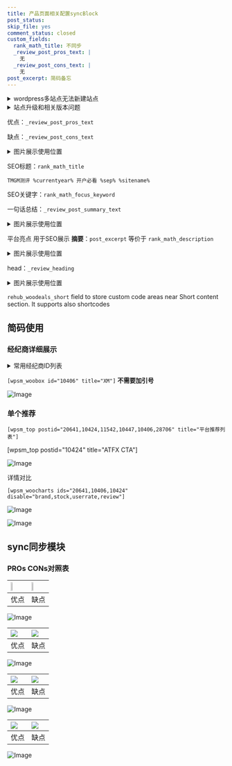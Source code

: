 ```yaml
---
title: 产品页面相关配置syncBlock
post_status: 
skip_file: yes
comment_status: closed
custom_fields:
  rank_math_title: 不同步
  _review_post_pros_text: |
    无
  _review_post_cons_text: |
    无
post_excerpt: 简码备忘
---
```

<details><summary>wordpress多站点无法新建站点</summary>

<li>和报错需要清理cookies一样的原因</li>
<li>wp-config.php里面<code>define( 'SUBDOMAIN_INSTALL', false );//子域名安装</code></li>
<li>新建子站点是用<code>define( 'SUBDOMAIN_INSTALL', true);//子域名安装</code> 完成以后，改成<code>false</code></li>
</details>

<details><summary>站点升级和相关版本问题</summary>

<p>wordpress：5.9.9
woocommerce：7.5.1
出现问题的地方：主题选项里面>><strong>Product layout >>compact style</strong></p>
<p>如何出现没有用过的字段 导致无法保存。先导出配置 然后进行修改，后面再次恢复即可。</p>
<p>出现部分字段无法显示时，需要返回默认布局后，对产品进行保存就好了。</p>
<p></p>
</details>

优点：`_review_post_pros_text`

缺点：`_review_post_cons_text`

<details><summary>图片展示使用位置</summary>

<img src="https://prod-files-secure.s3.us-west-2.amazonaws.com/39ed1227-6d7d-4570-be36-9ccd4a2c4241/f51d3d83-55d4-4bdf-9604-f37ec77ab556/Untitled.png?X-Amz-Algorithm=AWS4-HMAC-SHA256&X-Amz-Content-Sha256=UNSIGNED-PAYLOAD&X-Amz-Credential=ASIAZI2LB466UXH7LPMF%2F20250130%2Fus-west-2%2Fs3%2Faws4_request&X-Amz-Date=20250130T105520Z&X-Amz-Expires=3600&X-Amz-Security-Token=IQoJb3JpZ2luX2VjEJv%2F%2F%2F%2F%2F%2F%2F%2F%2F%2FwEaCXVzLXdlc3QtMiJGMEQCIHq%2FOBZz9oXu5CHQJfBFvvJi1K7%2BpLN8PSFuvIg6yIGaAiBXS4vx%2F86%2FXQb%2F1WlCuIQK94hUBGXzl8ShWvmStMcd0yqIBAik%2F%2F%2F%2F%2F%2F%2F%2F%2F%2F8BEAAaDDYzNzQyMzE4MzgwNSIMycll6sQnMAUaPDuCKtwD43N48PTOTRSnr8RoEp%2BURNuPkm40g%2BfVuGMEZn9D3zPZLyfZLxBmLRvpHo4umswR2Ghxl5oaTu4QLKUor4d99ecj5Kk6xz9Y7Esm68Juxfrgh6buq0JCSbEwAm7akQ27JzqmercQGyDSmgbl0QZnhzi4%2BoDLrfLkncioPFGIB1Jk2W30q5PtW%2FSzOmmxHSg8xXhWrSlkeOQJczhuBF%2FbGq%2BgTygaRP4c2RyjwrtaCatf3t3zSOb3D4uBY1E3QaQfThCQOfJHk14KAvuRI7OEeDLygMjt2R6HQRzJ1PByv%2FZTOFSR5CldwTHWK1Tb%2BJXvVRFqGhPDuEUpBhdPMi%2Be8nrxVie1tWa52q6VonouQFt%2FeO7f5d48Mrtwza5uVtF1ypy1iaDpCHtyKfF94tUCWiYwn6bnFxgHq2pcwEm8oNoTj4lKFzTCfVt92h5ijCqKZX0Du1oA5i5P95jFY4HshxMMLXgQcIjr%2FVTrYB1WYdsE9JaPJvXCNiZfW5xAZIBm7bDa2dg9OLd4CjbhKp6BkejyBSXg0oe44IetEgJYfSahewSHLyJipauzmagi3SY3aa8axd8VA%2FZomrNLo9TcvARlClq1610l8b5CRnysApqKQOV2DS0l0aJKwqow4ajtvAY6pgHDfNhAJWsoqZsJxwNkvPgXNtOTESpxVS9rA8KWqM5LBmvwjex%2FmJuPp02QorGhfftgB6HQa2H6GtfrufxPznIsWlFv4L4U0Ln41xVFUd%2BUSdMCkCNqwCV7FdS3nMLnhdAHYYDyvhbs2p9LzM6oVI5ea0SHIIfX12VB7pPthI%2BlzVBSAy9j3BIPeQX%2BtXbxsZtIUlORwHxG%2FWrSiqDJzuvRWrm2H4Cg&X-Amz-Signature=a0b3f830b1e095c5186e6a464a0719eada467dc7521731ddd53873d9da68dfeb&X-Amz-SignedHeaders=host&x-id=GetObject" alt="Image">
</details>

SEO标题：`rank_math_title`

`TMGM测评 %currentyear% 开户必看 %sep% %sitename%`

SEO关键字：`rank_math_focus_keyword`

一句话总结：`_review_post_summary_text`

<details><summary>图片展示使用位置</summary>

<img src="https://prod-files-secure.s3.us-west-2.amazonaws.com/39ed1227-6d7d-4570-be36-9ccd4a2c4241/4b96a922-296c-4f4e-8630-d1c870cbce01/Untitled.png?X-Amz-Algorithm=AWS4-HMAC-SHA256&X-Amz-Content-Sha256=UNSIGNED-PAYLOAD&X-Amz-Credential=ASIAZI2LB466QREVZA72%2F20250130%2Fus-west-2%2Fs3%2Faws4_request&X-Amz-Date=20250130T105520Z&X-Amz-Expires=3600&X-Amz-Security-Token=IQoJb3JpZ2luX2VjEJv%2F%2F%2F%2F%2F%2F%2F%2F%2F%2FwEaCXVzLXdlc3QtMiJIMEYCIQCGuKgvj8tZTqspysqwKhgLXVJS3Iw9MBwtyyGXJV%2F3mwIhALbM2jUoo92FLUU5Xogm%2BIgtL%2Bmg87XGYHHIZrCWmdFDKogECKT%2F%2F%2F%2F%2F%2F%2F%2F%2F%2FwEQABoMNjM3NDIzMTgzODA1IgzRsXUwDBH7Oc7jtpoq3APORrnEUZR3Qd8Iv34INwjkKnSeeb1gNhpWZ9Q6xCPkMuBrbTZ2y450ZvcvUXAnUVrOlNZCDMp4GhGuab4NavfKn%2FBSlp1mKTQQRSSkVYKOrGOZAxV5ux%2Fei8j4V6%2Bjpucaia0RXocLPQRqZUs8nifKrIjKNzXPKS31rBkBZ72Fl9tTIAHK8a8qRFN028eIN7KxLcoUvsOpaXb%2Fvyu6jMPj56hMbKzshUXK5fno5X1tW7Ja9fkzwaQQ7ti5WVYpn7dHyWNz7B3JmmJUAwoHYmRz4jk8L9CnfgaySAFAICYy2LJES6BJq7sSBGB1fTBlq9UU7Y5%2BcWuf8dZ50ZgAMRu5vxvqjQhV4D1y%2FtkYnU8vS7efpfEge%2FuLpR7iqq9T6k0IdQWuXIoDjvtR9AFeTTyLJFjGbAlgf9Y4C5OV%2BtsdF86kpYYdAatU2G6I98YmVMnwirWcr6zlsvbPukGNXAwQ%2BBxsnjyZNLa8wV98Lm1%2FdwEu8mxSn9T%2BF42ji8hdb6noIkGZbD%2Fhrr0vbPw7fGbUufdo6mrKipwPMKGY532R0eOU1VCeF2R%2BIMMCsPpoPbIscftKZKYktugzp%2FjeD8hUzONgyXhC38gWDkE%2BZN4%2B78Mv%2BTGnUHFp7VhDpzDEqO28BjqkAdeYnDa09eI6pipGyAq2lrJkQcOQLG9GW0E5wjDmjGbyreisKgdluVOTGn%2FWWiXK2eExZ%2BGuazN1Vu03Inbh3zeghnArm1fclE2PiXLv5BNd3BqAk%2FgbpnA%2B9okFhoda8RmNXHYvTmfVPhz8VlbW9D1rBc5N3mzccCfR6v6jISr77j3W9zu4N0vOrJ1FYJ%2FPK%2FaU8P%2FXIIgrdAZIGa4LGEyOVBg6&X-Amz-Signature=b44ea41c0f0c864b5f058d40b2e85b4e971cfc4855593c471ae4f6d0885989a0&X-Amz-SignedHeaders=host&x-id=GetObject" alt="Image">
</details>

平台亮点 用于SEO展示 **摘要**：`post_excerpt`  等价于 `rank_math_description`

<details><summary>图片展示使用位置</summary>

<img src="https://prod-files-secure.s3.us-west-2.amazonaws.com/39ed1227-6d7d-4570-be36-9ccd4a2c4241/1ee11f63-b60a-4dfe-a7a7-d58ff23b5d88/Untitled.png?X-Amz-Algorithm=AWS4-HMAC-SHA256&X-Amz-Content-Sha256=UNSIGNED-PAYLOAD&X-Amz-Credential=ASIAZI2LB466QU2G2XDF%2F20250130%2Fus-west-2%2Fs3%2Faws4_request&X-Amz-Date=20250130T105521Z&X-Amz-Expires=3600&X-Amz-Security-Token=IQoJb3JpZ2luX2VjEJv%2F%2F%2F%2F%2F%2F%2F%2F%2F%2FwEaCXVzLXdlc3QtMiJHMEUCIQD1QoB4%2BSgEUPQx%2FW8PJCgJkJu5Gs0TRKLjkmfpjIA78gIgUxxApldNv2cuPb5%2FJeKwvO0sppo9Y%2Bo2SKsZQkYmZLYqiAQIpP%2F%2F%2F%2F%2F%2F%2F%2F%2F%2FARAAGgw2Mzc0MjMxODM4MDUiDA0TxsYQrUfiLEiF0ircA6z45f%2FcP1bnTf2nd7Rx0YFx7qPFHKPEzOHceHLBNg4n%2BR5F0is8Wq1ko%2FkhgcACcaE%2BueOelU1PkbxBErjWd2X5R5RAS30%2F4wyW21AT6sjsDLupOQjnHjcjiCDShhQeqip054K4GqX%2FSHNhZV6iSIauJ%2B4MWQFWr6LQZAWlLnk%2FdnZZcNDk3QrNQbJq71j2SR2arQA7ynwm1xMhkibKuV%2F1RBZVqM15FYAv%2BpaOX5pBmWTh7UROPynsoecL1xA8QeN7zLG%2BzrUwXviK6Yx9qfrZoP3AGfM%2BpjXKbKUlmNFkxuP9Kg%2BP3UDxPXb%2BAlinSin%2FkaHipMiONieKCxa3yw6YqTqYzGexfnWTM%2Fx5j8CvScmDi9khnFxug%2BIlkBi0FfDpH21Dh8H3BWIx7gSsOxTCJG5MnDvqRdRLCg%2BVnrCrlmOKBPgu52apt26fqHeaTH3%2FPv4%2BxnHsd9%2FYFjTflymlhtjxmPK%2FIpO3GNvRg4wXxsi5V%2BvHIsjO84OcrmAjDDzjDtiQKwJ%2FiPDgJ1m8YBTzSIcnXPh5OZKFdhLSO7G6Xdlx4sF99Z9fgvI8OV8jKwo%2FxWA%2FNnchrW1CHTIs2AFGzd4%2FUQKDnu7YeBwhav97U1A2hE36J5Ep5oyqMNio7bwGOqUBuO7ISS2Pn7zYLKGwyMkZw03Y4HV5lB5k29J69gxvdmKoNsvMk%2FjImXQh4pIIslu6nNdXkPtbYNoM9g0pzQ5OIkEcKWnhDB58UnZxC5QsPiGVwnI62jqja4HHVpml2oHqQsnI7OGS41DA0V2zeMBcjdxQp3v%2B98bAjBDhbAFRCEPn9p5DXqBT2JrLi7FYC%2B6nAic847gmmJdIK5EXZHumvWnyRgyK&X-Amz-Signature=cdf70c06234803e42ccf18245322c21fd049404d88f8a22f68d0aa5619c60ee8&X-Amz-SignedHeaders=host&x-id=GetObject" alt="Image">
<img src="https://prod-files-secure.s3.us-west-2.amazonaws.com/39ed1227-6d7d-4570-be36-9ccd4a2c4241/ad4118b5-78d8-4fbe-801e-3b29b5d99c01/Untitled.png?X-Amz-Algorithm=AWS4-HMAC-SHA256&X-Amz-Content-Sha256=UNSIGNED-PAYLOAD&X-Amz-Credential=ASIAZI2LB466QU2G2XDF%2F20250130%2Fus-west-2%2Fs3%2Faws4_request&X-Amz-Date=20250130T105521Z&X-Amz-Expires=3600&X-Amz-Security-Token=IQoJb3JpZ2luX2VjEJv%2F%2F%2F%2F%2F%2F%2F%2F%2F%2FwEaCXVzLXdlc3QtMiJHMEUCIQD1QoB4%2BSgEUPQx%2FW8PJCgJkJu5Gs0TRKLjkmfpjIA78gIgUxxApldNv2cuPb5%2FJeKwvO0sppo9Y%2Bo2SKsZQkYmZLYqiAQIpP%2F%2F%2F%2F%2F%2F%2F%2F%2F%2FARAAGgw2Mzc0MjMxODM4MDUiDA0TxsYQrUfiLEiF0ircA6z45f%2FcP1bnTf2nd7Rx0YFx7qPFHKPEzOHceHLBNg4n%2BR5F0is8Wq1ko%2FkhgcACcaE%2BueOelU1PkbxBErjWd2X5R5RAS30%2F4wyW21AT6sjsDLupOQjnHjcjiCDShhQeqip054K4GqX%2FSHNhZV6iSIauJ%2B4MWQFWr6LQZAWlLnk%2FdnZZcNDk3QrNQbJq71j2SR2arQA7ynwm1xMhkibKuV%2F1RBZVqM15FYAv%2BpaOX5pBmWTh7UROPynsoecL1xA8QeN7zLG%2BzrUwXviK6Yx9qfrZoP3AGfM%2BpjXKbKUlmNFkxuP9Kg%2BP3UDxPXb%2BAlinSin%2FkaHipMiONieKCxa3yw6YqTqYzGexfnWTM%2Fx5j8CvScmDi9khnFxug%2BIlkBi0FfDpH21Dh8H3BWIx7gSsOxTCJG5MnDvqRdRLCg%2BVnrCrlmOKBPgu52apt26fqHeaTH3%2FPv4%2BxnHsd9%2FYFjTflymlhtjxmPK%2FIpO3GNvRg4wXxsi5V%2BvHIsjO84OcrmAjDDzjDtiQKwJ%2FiPDgJ1m8YBTzSIcnXPh5OZKFdhLSO7G6Xdlx4sF99Z9fgvI8OV8jKwo%2FxWA%2FNnchrW1CHTIs2AFGzd4%2FUQKDnu7YeBwhav97U1A2hE36J5Ep5oyqMNio7bwGOqUBuO7ISS2Pn7zYLKGwyMkZw03Y4HV5lB5k29J69gxvdmKoNsvMk%2FjImXQh4pIIslu6nNdXkPtbYNoM9g0pzQ5OIkEcKWnhDB58UnZxC5QsPiGVwnI62jqja4HHVpml2oHqQsnI7OGS41DA0V2zeMBcjdxQp3v%2B98bAjBDhbAFRCEPn9p5DXqBT2JrLi7FYC%2B6nAic847gmmJdIK5EXZHumvWnyRgyK&X-Amz-Signature=ce48c3ce02bbbe27ffe0fbd493035124252ac97e4d1b121ceafd08b43aa74327&X-Amz-SignedHeaders=host&x-id=GetObject" alt="Image">
<img src="https://prod-files-secure.s3.us-west-2.amazonaws.com/39ed1227-6d7d-4570-be36-9ccd4a2c4241/a38cf7c9-a79c-4b64-9e94-13589fe0758b/Untitled.png?X-Amz-Algorithm=AWS4-HMAC-SHA256&X-Amz-Content-Sha256=UNSIGNED-PAYLOAD&X-Amz-Credential=ASIAZI2LB466QU2G2XDF%2F20250130%2Fus-west-2%2Fs3%2Faws4_request&X-Amz-Date=20250130T105521Z&X-Amz-Expires=3600&X-Amz-Security-Token=IQoJb3JpZ2luX2VjEJv%2F%2F%2F%2F%2F%2F%2F%2F%2F%2FwEaCXVzLXdlc3QtMiJHMEUCIQD1QoB4%2BSgEUPQx%2FW8PJCgJkJu5Gs0TRKLjkmfpjIA78gIgUxxApldNv2cuPb5%2FJeKwvO0sppo9Y%2Bo2SKsZQkYmZLYqiAQIpP%2F%2F%2F%2F%2F%2F%2F%2F%2F%2FARAAGgw2Mzc0MjMxODM4MDUiDA0TxsYQrUfiLEiF0ircA6z45f%2FcP1bnTf2nd7Rx0YFx7qPFHKPEzOHceHLBNg4n%2BR5F0is8Wq1ko%2FkhgcACcaE%2BueOelU1PkbxBErjWd2X5R5RAS30%2F4wyW21AT6sjsDLupOQjnHjcjiCDShhQeqip054K4GqX%2FSHNhZV6iSIauJ%2B4MWQFWr6LQZAWlLnk%2FdnZZcNDk3QrNQbJq71j2SR2arQA7ynwm1xMhkibKuV%2F1RBZVqM15FYAv%2BpaOX5pBmWTh7UROPynsoecL1xA8QeN7zLG%2BzrUwXviK6Yx9qfrZoP3AGfM%2BpjXKbKUlmNFkxuP9Kg%2BP3UDxPXb%2BAlinSin%2FkaHipMiONieKCxa3yw6YqTqYzGexfnWTM%2Fx5j8CvScmDi9khnFxug%2BIlkBi0FfDpH21Dh8H3BWIx7gSsOxTCJG5MnDvqRdRLCg%2BVnrCrlmOKBPgu52apt26fqHeaTH3%2FPv4%2BxnHsd9%2FYFjTflymlhtjxmPK%2FIpO3GNvRg4wXxsi5V%2BvHIsjO84OcrmAjDDzjDtiQKwJ%2FiPDgJ1m8YBTzSIcnXPh5OZKFdhLSO7G6Xdlx4sF99Z9fgvI8OV8jKwo%2FxWA%2FNnchrW1CHTIs2AFGzd4%2FUQKDnu7YeBwhav97U1A2hE36J5Ep5oyqMNio7bwGOqUBuO7ISS2Pn7zYLKGwyMkZw03Y4HV5lB5k29J69gxvdmKoNsvMk%2FjImXQh4pIIslu6nNdXkPtbYNoM9g0pzQ5OIkEcKWnhDB58UnZxC5QsPiGVwnI62jqja4HHVpml2oHqQsnI7OGS41DA0V2zeMBcjdxQp3v%2B98bAjBDhbAFRCEPn9p5DXqBT2JrLi7FYC%2B6nAic847gmmJdIK5EXZHumvWnyRgyK&X-Amz-Signature=746ba9eee4003ad0672b36f39296cc01717fb9b2df4de570e1fa36c4e5e3d0e6&X-Amz-SignedHeaders=host&x-id=GetObject" alt="Image">
<img src="https://prod-files-secure.s3.us-west-2.amazonaws.com/39ed1227-6d7d-4570-be36-9ccd4a2c4241/7da6fc1e-d2ac-42ae-8c75-cb5749aa18f6/Untitled.png?X-Amz-Algorithm=AWS4-HMAC-SHA256&X-Amz-Content-Sha256=UNSIGNED-PAYLOAD&X-Amz-Credential=ASIAZI2LB466QU2G2XDF%2F20250130%2Fus-west-2%2Fs3%2Faws4_request&X-Amz-Date=20250130T105521Z&X-Amz-Expires=3600&X-Amz-Security-Token=IQoJb3JpZ2luX2VjEJv%2F%2F%2F%2F%2F%2F%2F%2F%2F%2FwEaCXVzLXdlc3QtMiJHMEUCIQD1QoB4%2BSgEUPQx%2FW8PJCgJkJu5Gs0TRKLjkmfpjIA78gIgUxxApldNv2cuPb5%2FJeKwvO0sppo9Y%2Bo2SKsZQkYmZLYqiAQIpP%2F%2F%2F%2F%2F%2F%2F%2F%2F%2FARAAGgw2Mzc0MjMxODM4MDUiDA0TxsYQrUfiLEiF0ircA6z45f%2FcP1bnTf2nd7Rx0YFx7qPFHKPEzOHceHLBNg4n%2BR5F0is8Wq1ko%2FkhgcACcaE%2BueOelU1PkbxBErjWd2X5R5RAS30%2F4wyW21AT6sjsDLupOQjnHjcjiCDShhQeqip054K4GqX%2FSHNhZV6iSIauJ%2B4MWQFWr6LQZAWlLnk%2FdnZZcNDk3QrNQbJq71j2SR2arQA7ynwm1xMhkibKuV%2F1RBZVqM15FYAv%2BpaOX5pBmWTh7UROPynsoecL1xA8QeN7zLG%2BzrUwXviK6Yx9qfrZoP3AGfM%2BpjXKbKUlmNFkxuP9Kg%2BP3UDxPXb%2BAlinSin%2FkaHipMiONieKCxa3yw6YqTqYzGexfnWTM%2Fx5j8CvScmDi9khnFxug%2BIlkBi0FfDpH21Dh8H3BWIx7gSsOxTCJG5MnDvqRdRLCg%2BVnrCrlmOKBPgu52apt26fqHeaTH3%2FPv4%2BxnHsd9%2FYFjTflymlhtjxmPK%2FIpO3GNvRg4wXxsi5V%2BvHIsjO84OcrmAjDDzjDtiQKwJ%2FiPDgJ1m8YBTzSIcnXPh5OZKFdhLSO7G6Xdlx4sF99Z9fgvI8OV8jKwo%2FxWA%2FNnchrW1CHTIs2AFGzd4%2FUQKDnu7YeBwhav97U1A2hE36J5Ep5oyqMNio7bwGOqUBuO7ISS2Pn7zYLKGwyMkZw03Y4HV5lB5k29J69gxvdmKoNsvMk%2FjImXQh4pIIslu6nNdXkPtbYNoM9g0pzQ5OIkEcKWnhDB58UnZxC5QsPiGVwnI62jqja4HHVpml2oHqQsnI7OGS41DA0V2zeMBcjdxQp3v%2B98bAjBDhbAFRCEPn9p5DXqBT2JrLi7FYC%2B6nAic847gmmJdIK5EXZHumvWnyRgyK&X-Amz-Signature=cc957bd7ac9bb934ff6c10f433cd21b7925f299e816fa4be79fcde3bdcd61c0b&X-Amz-SignedHeaders=host&x-id=GetObject" alt="Image">
<img src="https://prod-files-secure.s3.us-west-2.amazonaws.com/39ed1227-6d7d-4570-be36-9ccd4a2c4241/7e97f40a-eaee-47f5-b2f9-475f96808fa7/Untitled.png?X-Amz-Algorithm=AWS4-HMAC-SHA256&X-Amz-Content-Sha256=UNSIGNED-PAYLOAD&X-Amz-Credential=ASIAZI2LB466QU2G2XDF%2F20250130%2Fus-west-2%2Fs3%2Faws4_request&X-Amz-Date=20250130T105521Z&X-Amz-Expires=3600&X-Amz-Security-Token=IQoJb3JpZ2luX2VjEJv%2F%2F%2F%2F%2F%2F%2F%2F%2F%2FwEaCXVzLXdlc3QtMiJHMEUCIQD1QoB4%2BSgEUPQx%2FW8PJCgJkJu5Gs0TRKLjkmfpjIA78gIgUxxApldNv2cuPb5%2FJeKwvO0sppo9Y%2Bo2SKsZQkYmZLYqiAQIpP%2F%2F%2F%2F%2F%2F%2F%2F%2F%2FARAAGgw2Mzc0MjMxODM4MDUiDA0TxsYQrUfiLEiF0ircA6z45f%2FcP1bnTf2nd7Rx0YFx7qPFHKPEzOHceHLBNg4n%2BR5F0is8Wq1ko%2FkhgcACcaE%2BueOelU1PkbxBErjWd2X5R5RAS30%2F4wyW21AT6sjsDLupOQjnHjcjiCDShhQeqip054K4GqX%2FSHNhZV6iSIauJ%2B4MWQFWr6LQZAWlLnk%2FdnZZcNDk3QrNQbJq71j2SR2arQA7ynwm1xMhkibKuV%2F1RBZVqM15FYAv%2BpaOX5pBmWTh7UROPynsoecL1xA8QeN7zLG%2BzrUwXviK6Yx9qfrZoP3AGfM%2BpjXKbKUlmNFkxuP9Kg%2BP3UDxPXb%2BAlinSin%2FkaHipMiONieKCxa3yw6YqTqYzGexfnWTM%2Fx5j8CvScmDi9khnFxug%2BIlkBi0FfDpH21Dh8H3BWIx7gSsOxTCJG5MnDvqRdRLCg%2BVnrCrlmOKBPgu52apt26fqHeaTH3%2FPv4%2BxnHsd9%2FYFjTflymlhtjxmPK%2FIpO3GNvRg4wXxsi5V%2BvHIsjO84OcrmAjDDzjDtiQKwJ%2FiPDgJ1m8YBTzSIcnXPh5OZKFdhLSO7G6Xdlx4sF99Z9fgvI8OV8jKwo%2FxWA%2FNnchrW1CHTIs2AFGzd4%2FUQKDnu7YeBwhav97U1A2hE36J5Ep5oyqMNio7bwGOqUBuO7ISS2Pn7zYLKGwyMkZw03Y4HV5lB5k29J69gxvdmKoNsvMk%2FjImXQh4pIIslu6nNdXkPtbYNoM9g0pzQ5OIkEcKWnhDB58UnZxC5QsPiGVwnI62jqja4HHVpml2oHqQsnI7OGS41DA0V2zeMBcjdxQp3v%2B98bAjBDhbAFRCEPn9p5DXqBT2JrLi7FYC%2B6nAic847gmmJdIK5EXZHumvWnyRgyK&X-Amz-Signature=4cf7e5aa01eb187d9eef011fcd316d2ecac73ecc9b1ef69325b516ad842bc54d&X-Amz-SignedHeaders=host&x-id=GetObject" alt="Image">
</details>

head：`_review_heading`

<details><summary>图片展示使用位置</summary>

<img src="https://prod-files-secure.s3.us-west-2.amazonaws.com/39ed1227-6d7d-4570-be36-9ccd4a2c4241/3a4650ad-9887-415c-889a-edd51fa54f27/Untitled.png?X-Amz-Algorithm=AWS4-HMAC-SHA256&X-Amz-Content-Sha256=UNSIGNED-PAYLOAD&X-Amz-Credential=ASIAZI2LB4665LN6FE2T%2F20250130%2Fus-west-2%2Fs3%2Faws4_request&X-Amz-Date=20250130T105521Z&X-Amz-Expires=3600&X-Amz-Security-Token=IQoJb3JpZ2luX2VjEJv%2F%2F%2F%2F%2F%2F%2F%2F%2F%2FwEaCXVzLXdlc3QtMiJHMEUCIGkm5lSY2G%2BFpbOpmAx4cIZBqb2GuqHhHdqJpm9t4cZkAiEA4cg87svB%2BrYymMGK2Z6WhdeFb4nNYeLFHS4f0ranDc4qiAQIpP%2F%2F%2F%2F%2F%2F%2F%2F%2F%2FARAAGgw2Mzc0MjMxODM4MDUiDAnrvfq7lD4BPRVElCrcA8qyTxm9m8Brll%2B0o%2BBy0FKg1yZwM88MsfkG02QVIyOsJEV0jMTavebt15xUHZlJREsQKbAwPgC9dXn8r6DSIHUTkq3JUtNBaqaAclqnDroOcrGgRgOvVxtTQmm%2FvubnESOd3Kb4ltKu8%2FqaO9xtzX%2FD9d5YioMnw7zNVxn8XjIV7daOgeVmTLqVNEc60tJ1APSY%2FYqlJWLwRfF1pT%2BCoBWe5OCwmM8pyJYKkgF600JrRiV2IlIfY7dOXF3KRQG%2BuNakN0RSRA%2BoWbXyPXV5X36KfvE3acYeL9puvXDgn6KG5icqudSN1mPhqt175DV9w%2FFa7nPEbXa%2FfxcURUNUFDT3THDRe9lJ5R%2F4ezoyArnYnGnk2T4Dz1UfgZOZFg%2FmtO0drWYm0XBDSfUeIgQ%2BDjA1UBw%2Fv5dNenhXmtINIXyA%2F%2F4wmnhzfSK41dkrN3pZdVfTjZRJCYtNR3dU%2Bhmz5QbR3iJc78NEinUby6DTT2yfLUSzaZ70F9nkin0s9UeWLw%2FQaMZc%2FvtsTdBhJxtX6kCtxVkwGpYkeC2%2B5xoVCnD1dcyppNTvnu4wX50gcD9kKaOH2HxTCN8jBhvQPqSbvtnGxde4PgMSahRDx3ScFJUEkKyc%2FPeVGKdfTNpcMPmn7bwGOqUBWTVoBLz%2B8faUN75r45opLk%2B6XE36jpXPiLyfIxn6kLwe2piJSvVn%2BLniC0kpiwvgUxdpsKqq3ha5ng9cSvZmBhRxut1Zt8j5ej1%2Fmil%2FtKYjVU8mjRRc40Wrt8OCGK%2FRj18ihWwT1J1px5PE13J3AkNQHojIJ55ni0copozqqTtL7qbKQDX%2F36cVqQ2sjaOyN9j5%2FwL%2FbW%2BVtERsNkdQt6d7WydN&X-Amz-Signature=47a3a3122a141c3eebc100a535ef7e9b803227396058d9dc675ed353434b5017&X-Amz-SignedHeaders=host&x-id=GetObject" alt="Image">
</details>

`rehub_woodeals_short`	field to store custom code areas near Short content section. It supports also shortcodes



## 简码使用

### 经纪商详细展示

<details><summary>常用经纪商ID列表</summary>

<pre><code class="php">嘉盛 ===> 20641  [wpsm_woobox id="20641" title="嘉盛"]
易信easymarkets ===> 11542  [wpsm_woobox id="11542" title="易信easymarkets"]
ATFX外汇 ===> 10424  [wpsm_woobox id="10424" title="ATFX"]
XM ===> 10406  [wpsm_woobox id="10406" title="XM"]
TMGM ===> 29622  [wpsm_woobox id="29622" title="TMGM"]
HYCM ===> 10447  [wpsm_woobox id="10447" title="HYCM"]
fpmarkets澳福外汇 ===> 20639  [wpsm_woobox id="20639" title="fpmarkets澳福外汇"]</code></pre>
</details>

`[wpsm_woobox id="10406" title="XM"]` **不需要加引号**

![Image](https://prod-files-secure.s3.us-west-2.amazonaws.com/39ed1227-6d7d-4570-be36-9ccd4a2c4241/4f898f9d-0fa7-4e43-acd3-ac6bc7be575a/Untitled.png?X-Amz-Algorithm=AWS4-HMAC-SHA256&X-Amz-Content-Sha256=UNSIGNED-PAYLOAD&X-Amz-Credential=ASIAZI2LB4665XTZDM3O%2F20250130%2Fus-west-2%2Fs3%2Faws4_request&X-Amz-Date=20250130T105519Z&X-Amz-Expires=3600&X-Amz-Security-Token=IQoJb3JpZ2luX2VjEJv%2F%2F%2F%2F%2F%2F%2F%2F%2F%2FwEaCXVzLXdlc3QtMiJHMEUCIQD%2FLuV2PibjqRzS1LDEgrmkww6iDhTLfA5gcaCuCwvQQgIgfXFLKH9n%2B79dEADjk5tKADDM1N8TtFc4RzCk3Mz9XtIqiAQIpP%2F%2F%2F%2F%2F%2F%2F%2F%2F%2FARAAGgw2Mzc0MjMxODM4MDUiDF9pT8fM2oS8Y6wc6CrcA%2B7Wh5eI8Zk16i4wwvOYyJPf%2BH2EllheyfssGCr6mNgKgIn5sI%2FIcV9gOEfHd7UfLh7NIrC731ulDnrhChPHjpg%2Fbjxbfg%2BlxXl0SWOiUhviX6AC5dLwxUmv4kyyH%2FH9dgvHZC1INE0F5XsYspeKe8XsrwWvWV2h%2F7yyd9kLa53K4%2Fgl%2BCL5LVbF%2FafhnWVGgB8B1Xj69IMktrG0%2F5DQp7z6QBXW6Tw%2F%2B8tV295788Lv%2FYYx7NkZuronkKr%2BNdE2Rwh4CBo0eaPGxGXrUaGG0h6VWcYB2%2F3H2%2B7P3u5q%2FX4NLSrsPvydHxrV%2Fhp1I6sqNSNu2zEcHPZ%2BoCuIxijZiRvKz%2BqdDIPLPCgZwx4itx2Hrl0edVwcPOEl8PySQ4fN3WnafQukrLdnBJYlI%2FEv0v1awRGAHtnRa746Jjv%2B8D6AsPIRs4fUhjc%2BbeNq4PhxY48e0M2Te8GwlNa9t4EK9%2BAJIcoJyAhcX8Q1V6FbLhF6d24wctaSao%2B71EodkhtkKeMl6T5cetQxiZeP8dQsDRuPDRv4HB45Elx6loBbkeRibyk7cfDkV9it6b8pGj%2F6gK8BDiNCMJg0xW5eQYY9MoEYAco8NzxdlrEsR%2B8EWbqNXs064vT2AJI873meMIWo7bwGOqUBSWfMikbO9kebpaovKqQ5ONblfpSBJwMTWimgQhAiT3CozLbqMp9f69m2yktK3HrlLMc1SCOIXI14lIRPcQBqHV9SU715M5MuzpnOacddu8aUT%2BKCbvRFWVXd85uT0TVynvaeOFLwgVeRElevLKzjCz8QyIe%2BzXiFqG%2FriBswfMrclleWO8Rc%2FZQWUoNiEsR9i2BcLfsMWqbHPWTxuNfeBW0rA%2FnM&X-Amz-Signature=9f075948cef6edf102f910d7b86728310e1e1bce093a1fd2b213701b11d2c510&X-Amz-SignedHeaders=host&x-id=GetObject)

### 单个推荐
`[wpsm_top postid="20641,10424,11542,10447,10406,28706" title="平台推荐列表"]`

[wpsm_top postid="10424" title="ATFX CTA"]

![Image](https://prod-files-secure.s3.us-west-2.amazonaws.com/39ed1227-6d7d-4570-be36-9ccd4a2c4241/5ac620dc-51a8-48b6-b55d-91f47299193c/Untitled.png?X-Amz-Algorithm=AWS4-HMAC-SHA256&X-Amz-Content-Sha256=UNSIGNED-PAYLOAD&X-Amz-Credential=ASIAZI2LB4665XTZDM3O%2F20250130%2Fus-west-2%2Fs3%2Faws4_request&X-Amz-Date=20250130T105519Z&X-Amz-Expires=3600&X-Amz-Security-Token=IQoJb3JpZ2luX2VjEJv%2F%2F%2F%2F%2F%2F%2F%2F%2F%2FwEaCXVzLXdlc3QtMiJHMEUCIQD%2FLuV2PibjqRzS1LDEgrmkww6iDhTLfA5gcaCuCwvQQgIgfXFLKH9n%2B79dEADjk5tKADDM1N8TtFc4RzCk3Mz9XtIqiAQIpP%2F%2F%2F%2F%2F%2F%2F%2F%2F%2FARAAGgw2Mzc0MjMxODM4MDUiDF9pT8fM2oS8Y6wc6CrcA%2B7Wh5eI8Zk16i4wwvOYyJPf%2BH2EllheyfssGCr6mNgKgIn5sI%2FIcV9gOEfHd7UfLh7NIrC731ulDnrhChPHjpg%2Fbjxbfg%2BlxXl0SWOiUhviX6AC5dLwxUmv4kyyH%2FH9dgvHZC1INE0F5XsYspeKe8XsrwWvWV2h%2F7yyd9kLa53K4%2Fgl%2BCL5LVbF%2FafhnWVGgB8B1Xj69IMktrG0%2F5DQp7z6QBXW6Tw%2F%2B8tV295788Lv%2FYYx7NkZuronkKr%2BNdE2Rwh4CBo0eaPGxGXrUaGG0h6VWcYB2%2F3H2%2B7P3u5q%2FX4NLSrsPvydHxrV%2Fhp1I6sqNSNu2zEcHPZ%2BoCuIxijZiRvKz%2BqdDIPLPCgZwx4itx2Hrl0edVwcPOEl8PySQ4fN3WnafQukrLdnBJYlI%2FEv0v1awRGAHtnRa746Jjv%2B8D6AsPIRs4fUhjc%2BbeNq4PhxY48e0M2Te8GwlNa9t4EK9%2BAJIcoJyAhcX8Q1V6FbLhF6d24wctaSao%2B71EodkhtkKeMl6T5cetQxiZeP8dQsDRuPDRv4HB45Elx6loBbkeRibyk7cfDkV9it6b8pGj%2F6gK8BDiNCMJg0xW5eQYY9MoEYAco8NzxdlrEsR%2B8EWbqNXs064vT2AJI873meMIWo7bwGOqUBSWfMikbO9kebpaovKqQ5ONblfpSBJwMTWimgQhAiT3CozLbqMp9f69m2yktK3HrlLMc1SCOIXI14lIRPcQBqHV9SU715M5MuzpnOacddu8aUT%2BKCbvRFWVXd85uT0TVynvaeOFLwgVeRElevLKzjCz8QyIe%2BzXiFqG%2FriBswfMrclleWO8Rc%2FZQWUoNiEsR9i2BcLfsMWqbHPWTxuNfeBW0rA%2FnM&X-Amz-Signature=53bea447474b63e5716f3bbd7e28521f21bdba44d607b441a6de96fd2f74f696&X-Amz-SignedHeaders=host&x-id=GetObject)

详情对比

`[wpsm_woocharts ids="20641,10406,10424" disable="brand,stock,userrate,review"]`

![Image](https://prod-files-secure.s3.us-west-2.amazonaws.com/39ed1227-6d7d-4570-be36-9ccd4a2c4241/bf3ba45f-b9f3-4295-8aef-b4a495fd25f4/Untitled.png?X-Amz-Algorithm=AWS4-HMAC-SHA256&X-Amz-Content-Sha256=UNSIGNED-PAYLOAD&X-Amz-Credential=ASIAZI2LB4665XTZDM3O%2F20250130%2Fus-west-2%2Fs3%2Faws4_request&X-Amz-Date=20250130T105519Z&X-Amz-Expires=3600&X-Amz-Security-Token=IQoJb3JpZ2luX2VjEJv%2F%2F%2F%2F%2F%2F%2F%2F%2F%2FwEaCXVzLXdlc3QtMiJHMEUCIQD%2FLuV2PibjqRzS1LDEgrmkww6iDhTLfA5gcaCuCwvQQgIgfXFLKH9n%2B79dEADjk5tKADDM1N8TtFc4RzCk3Mz9XtIqiAQIpP%2F%2F%2F%2F%2F%2F%2F%2F%2F%2FARAAGgw2Mzc0MjMxODM4MDUiDF9pT8fM2oS8Y6wc6CrcA%2B7Wh5eI8Zk16i4wwvOYyJPf%2BH2EllheyfssGCr6mNgKgIn5sI%2FIcV9gOEfHd7UfLh7NIrC731ulDnrhChPHjpg%2Fbjxbfg%2BlxXl0SWOiUhviX6AC5dLwxUmv4kyyH%2FH9dgvHZC1INE0F5XsYspeKe8XsrwWvWV2h%2F7yyd9kLa53K4%2Fgl%2BCL5LVbF%2FafhnWVGgB8B1Xj69IMktrG0%2F5DQp7z6QBXW6Tw%2F%2B8tV295788Lv%2FYYx7NkZuronkKr%2BNdE2Rwh4CBo0eaPGxGXrUaGG0h6VWcYB2%2F3H2%2B7P3u5q%2FX4NLSrsPvydHxrV%2Fhp1I6sqNSNu2zEcHPZ%2BoCuIxijZiRvKz%2BqdDIPLPCgZwx4itx2Hrl0edVwcPOEl8PySQ4fN3WnafQukrLdnBJYlI%2FEv0v1awRGAHtnRa746Jjv%2B8D6AsPIRs4fUhjc%2BbeNq4PhxY48e0M2Te8GwlNa9t4EK9%2BAJIcoJyAhcX8Q1V6FbLhF6d24wctaSao%2B71EodkhtkKeMl6T5cetQxiZeP8dQsDRuPDRv4HB45Elx6loBbkeRibyk7cfDkV9it6b8pGj%2F6gK8BDiNCMJg0xW5eQYY9MoEYAco8NzxdlrEsR%2B8EWbqNXs064vT2AJI873meMIWo7bwGOqUBSWfMikbO9kebpaovKqQ5ONblfpSBJwMTWimgQhAiT3CozLbqMp9f69m2yktK3HrlLMc1SCOIXI14lIRPcQBqHV9SU715M5MuzpnOacddu8aUT%2BKCbvRFWVXd85uT0TVynvaeOFLwgVeRElevLKzjCz8QyIe%2BzXiFqG%2FriBswfMrclleWO8Rc%2FZQWUoNiEsR9i2BcLfsMWqbHPWTxuNfeBW0rA%2FnM&X-Amz-Signature=9396e1b654c3a00c8ed0cec6e5bfc00b022a497458b9f2af42f33200f9580e30&X-Amz-SignedHeaders=host&x-id=GetObject)

![Image](https://prod-files-secure.s3.us-west-2.amazonaws.com/39ed1227-6d7d-4570-be36-9ccd4a2c4241/30bc56ef-f383-4b48-9768-2ebc9e436ec0/Untitled.png?X-Amz-Algorithm=AWS4-HMAC-SHA256&X-Amz-Content-Sha256=UNSIGNED-PAYLOAD&X-Amz-Credential=ASIAZI2LB4665XTZDM3O%2F20250130%2Fus-west-2%2Fs3%2Faws4_request&X-Amz-Date=20250130T105519Z&X-Amz-Expires=3600&X-Amz-Security-Token=IQoJb3JpZ2luX2VjEJv%2F%2F%2F%2F%2F%2F%2F%2F%2F%2FwEaCXVzLXdlc3QtMiJHMEUCIQD%2FLuV2PibjqRzS1LDEgrmkww6iDhTLfA5gcaCuCwvQQgIgfXFLKH9n%2B79dEADjk5tKADDM1N8TtFc4RzCk3Mz9XtIqiAQIpP%2F%2F%2F%2F%2F%2F%2F%2F%2F%2FARAAGgw2Mzc0MjMxODM4MDUiDF9pT8fM2oS8Y6wc6CrcA%2B7Wh5eI8Zk16i4wwvOYyJPf%2BH2EllheyfssGCr6mNgKgIn5sI%2FIcV9gOEfHd7UfLh7NIrC731ulDnrhChPHjpg%2Fbjxbfg%2BlxXl0SWOiUhviX6AC5dLwxUmv4kyyH%2FH9dgvHZC1INE0F5XsYspeKe8XsrwWvWV2h%2F7yyd9kLa53K4%2Fgl%2BCL5LVbF%2FafhnWVGgB8B1Xj69IMktrG0%2F5DQp7z6QBXW6Tw%2F%2B8tV295788Lv%2FYYx7NkZuronkKr%2BNdE2Rwh4CBo0eaPGxGXrUaGG0h6VWcYB2%2F3H2%2B7P3u5q%2FX4NLSrsPvydHxrV%2Fhp1I6sqNSNu2zEcHPZ%2BoCuIxijZiRvKz%2BqdDIPLPCgZwx4itx2Hrl0edVwcPOEl8PySQ4fN3WnafQukrLdnBJYlI%2FEv0v1awRGAHtnRa746Jjv%2B8D6AsPIRs4fUhjc%2BbeNq4PhxY48e0M2Te8GwlNa9t4EK9%2BAJIcoJyAhcX8Q1V6FbLhF6d24wctaSao%2B71EodkhtkKeMl6T5cetQxiZeP8dQsDRuPDRv4HB45Elx6loBbkeRibyk7cfDkV9it6b8pGj%2F6gK8BDiNCMJg0xW5eQYY9MoEYAco8NzxdlrEsR%2B8EWbqNXs064vT2AJI873meMIWo7bwGOqUBSWfMikbO9kebpaovKqQ5ONblfpSBJwMTWimgQhAiT3CozLbqMp9f69m2yktK3HrlLMc1SCOIXI14lIRPcQBqHV9SU715M5MuzpnOacddu8aUT%2BKCbvRFWVXd85uT0TVynvaeOFLwgVeRElevLKzjCz8QyIe%2BzXiFqG%2FriBswfMrclleWO8Rc%2FZQWUoNiEsR9i2BcLfsMWqbHPWTxuNfeBW0rA%2FnM&X-Amz-Signature=b98cf40b5bdaab202a1366aeef18f450900287fe60641e1e90cf95c40b204a5a&X-Amz-SignedHeaders=host&x-id=GetObject)

## sync同步模块

### PROs CONs对照表

| <img src="https://cdn.ifttt.fun/gh/jarlin8/OSS@main/icons/customize/pros.svg" height="auto" width="37.3%"> | <img src="https://cdn.ifttt.fun/gh/jarlin8/OSS@main/icons/customize/cons.svg" height="auto" width="28.8%"> |
| :--- | :--- |
| 优点 | 缺点 |

![Image](https://prod-files-secure.s3.us-west-2.amazonaws.com/39ed1227-6d7d-4570-be36-9ccd4a2c4241/8742b755-dfb5-4004-9a5f-d6e561664bd8/Untitled.png?X-Amz-Algorithm=AWS4-HMAC-SHA256&X-Amz-Content-Sha256=UNSIGNED-PAYLOAD&X-Amz-Credential=ASIAZI2LB4665XTZDM3O%2F20250130%2Fus-west-2%2Fs3%2Faws4_request&X-Amz-Date=20250130T105519Z&X-Amz-Expires=3600&X-Amz-Security-Token=IQoJb3JpZ2luX2VjEJv%2F%2F%2F%2F%2F%2F%2F%2F%2F%2FwEaCXVzLXdlc3QtMiJHMEUCIQD%2FLuV2PibjqRzS1LDEgrmkww6iDhTLfA5gcaCuCwvQQgIgfXFLKH9n%2B79dEADjk5tKADDM1N8TtFc4RzCk3Mz9XtIqiAQIpP%2F%2F%2F%2F%2F%2F%2F%2F%2F%2FARAAGgw2Mzc0MjMxODM4MDUiDF9pT8fM2oS8Y6wc6CrcA%2B7Wh5eI8Zk16i4wwvOYyJPf%2BH2EllheyfssGCr6mNgKgIn5sI%2FIcV9gOEfHd7UfLh7NIrC731ulDnrhChPHjpg%2Fbjxbfg%2BlxXl0SWOiUhviX6AC5dLwxUmv4kyyH%2FH9dgvHZC1INE0F5XsYspeKe8XsrwWvWV2h%2F7yyd9kLa53K4%2Fgl%2BCL5LVbF%2FafhnWVGgB8B1Xj69IMktrG0%2F5DQp7z6QBXW6Tw%2F%2B8tV295788Lv%2FYYx7NkZuronkKr%2BNdE2Rwh4CBo0eaPGxGXrUaGG0h6VWcYB2%2F3H2%2B7P3u5q%2FX4NLSrsPvydHxrV%2Fhp1I6sqNSNu2zEcHPZ%2BoCuIxijZiRvKz%2BqdDIPLPCgZwx4itx2Hrl0edVwcPOEl8PySQ4fN3WnafQukrLdnBJYlI%2FEv0v1awRGAHtnRa746Jjv%2B8D6AsPIRs4fUhjc%2BbeNq4PhxY48e0M2Te8GwlNa9t4EK9%2BAJIcoJyAhcX8Q1V6FbLhF6d24wctaSao%2B71EodkhtkKeMl6T5cetQxiZeP8dQsDRuPDRv4HB45Elx6loBbkeRibyk7cfDkV9it6b8pGj%2F6gK8BDiNCMJg0xW5eQYY9MoEYAco8NzxdlrEsR%2B8EWbqNXs064vT2AJI873meMIWo7bwGOqUBSWfMikbO9kebpaovKqQ5ONblfpSBJwMTWimgQhAiT3CozLbqMp9f69m2yktK3HrlLMc1SCOIXI14lIRPcQBqHV9SU715M5MuzpnOacddu8aUT%2BKCbvRFWVXd85uT0TVynvaeOFLwgVeRElevLKzjCz8QyIe%2BzXiFqG%2FriBswfMrclleWO8Rc%2FZQWUoNiEsR9i2BcLfsMWqbHPWTxuNfeBW0rA%2FnM&X-Amz-Signature=57dfd787f6c7a4c1f5fcf8857e4240e9f6201814ec4d49beb6b677cf86a20479&X-Amz-SignedHeaders=host&x-id=GetObject)

| <img src="https://cdn.ifttt.fun/gh/jarlin8/OSS@main/icons/customize/pros1.svg" height="auto"> | <img src="https://cdn.ifttt.fun/gh/jarlin8/OSS@main/icons/customize/cons1.svg" height="auto"> |
| :--- | :--- |
| 优点 | 缺点 |

![Image](https://prod-files-secure.s3.us-west-2.amazonaws.com/39ed1227-6d7d-4570-be36-9ccd4a2c4241/806358f8-c9c4-4e17-bb35-c6c76a5397a5/Untitled.png?X-Amz-Algorithm=AWS4-HMAC-SHA256&X-Amz-Content-Sha256=UNSIGNED-PAYLOAD&X-Amz-Credential=ASIAZI2LB4665XTZDM3O%2F20250130%2Fus-west-2%2Fs3%2Faws4_request&X-Amz-Date=20250130T105519Z&X-Amz-Expires=3600&X-Amz-Security-Token=IQoJb3JpZ2luX2VjEJv%2F%2F%2F%2F%2F%2F%2F%2F%2F%2FwEaCXVzLXdlc3QtMiJHMEUCIQD%2FLuV2PibjqRzS1LDEgrmkww6iDhTLfA5gcaCuCwvQQgIgfXFLKH9n%2B79dEADjk5tKADDM1N8TtFc4RzCk3Mz9XtIqiAQIpP%2F%2F%2F%2F%2F%2F%2F%2F%2F%2FARAAGgw2Mzc0MjMxODM4MDUiDF9pT8fM2oS8Y6wc6CrcA%2B7Wh5eI8Zk16i4wwvOYyJPf%2BH2EllheyfssGCr6mNgKgIn5sI%2FIcV9gOEfHd7UfLh7NIrC731ulDnrhChPHjpg%2Fbjxbfg%2BlxXl0SWOiUhviX6AC5dLwxUmv4kyyH%2FH9dgvHZC1INE0F5XsYspeKe8XsrwWvWV2h%2F7yyd9kLa53K4%2Fgl%2BCL5LVbF%2FafhnWVGgB8B1Xj69IMktrG0%2F5DQp7z6QBXW6Tw%2F%2B8tV295788Lv%2FYYx7NkZuronkKr%2BNdE2Rwh4CBo0eaPGxGXrUaGG0h6VWcYB2%2F3H2%2B7P3u5q%2FX4NLSrsPvydHxrV%2Fhp1I6sqNSNu2zEcHPZ%2BoCuIxijZiRvKz%2BqdDIPLPCgZwx4itx2Hrl0edVwcPOEl8PySQ4fN3WnafQukrLdnBJYlI%2FEv0v1awRGAHtnRa746Jjv%2B8D6AsPIRs4fUhjc%2BbeNq4PhxY48e0M2Te8GwlNa9t4EK9%2BAJIcoJyAhcX8Q1V6FbLhF6d24wctaSao%2B71EodkhtkKeMl6T5cetQxiZeP8dQsDRuPDRv4HB45Elx6loBbkeRibyk7cfDkV9it6b8pGj%2F6gK8BDiNCMJg0xW5eQYY9MoEYAco8NzxdlrEsR%2B8EWbqNXs064vT2AJI873meMIWo7bwGOqUBSWfMikbO9kebpaovKqQ5ONblfpSBJwMTWimgQhAiT3CozLbqMp9f69m2yktK3HrlLMc1SCOIXI14lIRPcQBqHV9SU715M5MuzpnOacddu8aUT%2BKCbvRFWVXd85uT0TVynvaeOFLwgVeRElevLKzjCz8QyIe%2BzXiFqG%2FriBswfMrclleWO8Rc%2FZQWUoNiEsR9i2BcLfsMWqbHPWTxuNfeBW0rA%2FnM&X-Amz-Signature=9b928cf08eac50fcbc3e6a73c23193aab757b4dc5ca5a198a2b481d03df558e9&X-Amz-SignedHeaders=host&x-id=GetObject)

| <img src="https://cdn.ifttt.fun/gh/jarlin8/OSS@main/icons/customize/pros2.svg" height="auto"> | <img src="https://cdn.ifttt.fun/gh/jarlin8/OSS@main/icons/customize/cons2.svg" height="auto"> |
| :--- | :--- |
| 优点 | 缺点 |

![Image](https://prod-files-secure.s3.us-west-2.amazonaws.com/39ed1227-6d7d-4570-be36-9ccd4a2c4241/a9245ec9-70dd-4005-b534-0d54315fc5f3/Untitled.png?X-Amz-Algorithm=AWS4-HMAC-SHA256&X-Amz-Content-Sha256=UNSIGNED-PAYLOAD&X-Amz-Credential=ASIAZI2LB4665XTZDM3O%2F20250130%2Fus-west-2%2Fs3%2Faws4_request&X-Amz-Date=20250130T105519Z&X-Amz-Expires=3600&X-Amz-Security-Token=IQoJb3JpZ2luX2VjEJv%2F%2F%2F%2F%2F%2F%2F%2F%2F%2FwEaCXVzLXdlc3QtMiJHMEUCIQD%2FLuV2PibjqRzS1LDEgrmkww6iDhTLfA5gcaCuCwvQQgIgfXFLKH9n%2B79dEADjk5tKADDM1N8TtFc4RzCk3Mz9XtIqiAQIpP%2F%2F%2F%2F%2F%2F%2F%2F%2F%2FARAAGgw2Mzc0MjMxODM4MDUiDF9pT8fM2oS8Y6wc6CrcA%2B7Wh5eI8Zk16i4wwvOYyJPf%2BH2EllheyfssGCr6mNgKgIn5sI%2FIcV9gOEfHd7UfLh7NIrC731ulDnrhChPHjpg%2Fbjxbfg%2BlxXl0SWOiUhviX6AC5dLwxUmv4kyyH%2FH9dgvHZC1INE0F5XsYspeKe8XsrwWvWV2h%2F7yyd9kLa53K4%2Fgl%2BCL5LVbF%2FafhnWVGgB8B1Xj69IMktrG0%2F5DQp7z6QBXW6Tw%2F%2B8tV295788Lv%2FYYx7NkZuronkKr%2BNdE2Rwh4CBo0eaPGxGXrUaGG0h6VWcYB2%2F3H2%2B7P3u5q%2FX4NLSrsPvydHxrV%2Fhp1I6sqNSNu2zEcHPZ%2BoCuIxijZiRvKz%2BqdDIPLPCgZwx4itx2Hrl0edVwcPOEl8PySQ4fN3WnafQukrLdnBJYlI%2FEv0v1awRGAHtnRa746Jjv%2B8D6AsPIRs4fUhjc%2BbeNq4PhxY48e0M2Te8GwlNa9t4EK9%2BAJIcoJyAhcX8Q1V6FbLhF6d24wctaSao%2B71EodkhtkKeMl6T5cetQxiZeP8dQsDRuPDRv4HB45Elx6loBbkeRibyk7cfDkV9it6b8pGj%2F6gK8BDiNCMJg0xW5eQYY9MoEYAco8NzxdlrEsR%2B8EWbqNXs064vT2AJI873meMIWo7bwGOqUBSWfMikbO9kebpaovKqQ5ONblfpSBJwMTWimgQhAiT3CozLbqMp9f69m2yktK3HrlLMc1SCOIXI14lIRPcQBqHV9SU715M5MuzpnOacddu8aUT%2BKCbvRFWVXd85uT0TVynvaeOFLwgVeRElevLKzjCz8QyIe%2BzXiFqG%2FriBswfMrclleWO8Rc%2FZQWUoNiEsR9i2BcLfsMWqbHPWTxuNfeBW0rA%2FnM&X-Amz-Signature=982f6dfecf54915b8ae358612c6cdc768e71f6bdf22c665dc766786c80b3cb31&X-Amz-SignedHeaders=host&x-id=GetObject)

| <img src="https://cdn.ifttt.fun/gh/jarlin8/OSS@main/icons/customize/pros3.svg" height="auto"> | <img src="https://cdn.ifttt.fun/gh/jarlin8/OSS@main/icons/customize/cons3.svg" height="auto"> |
| :--- | :--- |
| 优点 | 缺点 |

![Image](https://prod-files-secure.s3.us-west-2.amazonaws.com/39ed1227-6d7d-4570-be36-9ccd4a2c4241/e1e580a2-2e5c-4780-9ff4-19c318fc2284/Untitled.png?X-Amz-Algorithm=AWS4-HMAC-SHA256&X-Amz-Content-Sha256=UNSIGNED-PAYLOAD&X-Amz-Credential=ASIAZI2LB4665XTZDM3O%2F20250130%2Fus-west-2%2Fs3%2Faws4_request&X-Amz-Date=20250130T105519Z&X-Amz-Expires=3600&X-Amz-Security-Token=IQoJb3JpZ2luX2VjEJv%2F%2F%2F%2F%2F%2F%2F%2F%2F%2FwEaCXVzLXdlc3QtMiJHMEUCIQD%2FLuV2PibjqRzS1LDEgrmkww6iDhTLfA5gcaCuCwvQQgIgfXFLKH9n%2B79dEADjk5tKADDM1N8TtFc4RzCk3Mz9XtIqiAQIpP%2F%2F%2F%2F%2F%2F%2F%2F%2F%2FARAAGgw2Mzc0MjMxODM4MDUiDF9pT8fM2oS8Y6wc6CrcA%2B7Wh5eI8Zk16i4wwvOYyJPf%2BH2EllheyfssGCr6mNgKgIn5sI%2FIcV9gOEfHd7UfLh7NIrC731ulDnrhChPHjpg%2Fbjxbfg%2BlxXl0SWOiUhviX6AC5dLwxUmv4kyyH%2FH9dgvHZC1INE0F5XsYspeKe8XsrwWvWV2h%2F7yyd9kLa53K4%2Fgl%2BCL5LVbF%2FafhnWVGgB8B1Xj69IMktrG0%2F5DQp7z6QBXW6Tw%2F%2B8tV295788Lv%2FYYx7NkZuronkKr%2BNdE2Rwh4CBo0eaPGxGXrUaGG0h6VWcYB2%2F3H2%2B7P3u5q%2FX4NLSrsPvydHxrV%2Fhp1I6sqNSNu2zEcHPZ%2BoCuIxijZiRvKz%2BqdDIPLPCgZwx4itx2Hrl0edVwcPOEl8PySQ4fN3WnafQukrLdnBJYlI%2FEv0v1awRGAHtnRa746Jjv%2B8D6AsPIRs4fUhjc%2BbeNq4PhxY48e0M2Te8GwlNa9t4EK9%2BAJIcoJyAhcX8Q1V6FbLhF6d24wctaSao%2B71EodkhtkKeMl6T5cetQxiZeP8dQsDRuPDRv4HB45Elx6loBbkeRibyk7cfDkV9it6b8pGj%2F6gK8BDiNCMJg0xW5eQYY9MoEYAco8NzxdlrEsR%2B8EWbqNXs064vT2AJI873meMIWo7bwGOqUBSWfMikbO9kebpaovKqQ5ONblfpSBJwMTWimgQhAiT3CozLbqMp9f69m2yktK3HrlLMc1SCOIXI14lIRPcQBqHV9SU715M5MuzpnOacddu8aUT%2BKCbvRFWVXd85uT0TVynvaeOFLwgVeRElevLKzjCz8QyIe%2BzXiFqG%2FriBswfMrclleWO8Rc%2FZQWUoNiEsR9i2BcLfsMWqbHPWTxuNfeBW0rA%2FnM&X-Amz-Signature=6c10759a3317caec191671a5ce0481d7962e8493db9ce0a78199cb41bc287c16&X-Amz-SignedHeaders=host&x-id=GetObject)